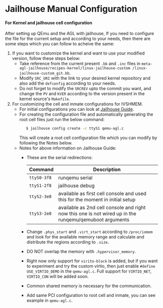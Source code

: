 # Jailhouse Manual Configuration

#### For Kernel and jailhouse cell configuration

After setting up QEmu and the AGL with jailhouse, If you need to configure the file for the current setup and according to your needs, then there are some steps which you can follow to acheive the same:

1) If you want to customize the kernel and want to use your modified version, follow these steps below:
    - Take reference from the current present `.bb` and `.inc` files in `meta-agl-jailhouse/recipes-kernel/linux-jailhouse-custom /linux-jailhouse-custom_git.bb`.
    - Modify `SRC_URI` with the link to your desired kernel repository and also add the `defconfig` according to your needs.
    - Do not forget to modify the `SRCREV` upto the commit you want, and change the `PV` and `KVER` according to the version present in the kernel source's `Makefile`.
2) For customizing the cell and inmate configurations for IVSHMEM.
    - For initial configurations you can look at [Jailhouse Guide](https://github.com/siemens/jailhouse/blob/master/Documentation/inter-cell-communication.md).
    - For creating the configuration file and automatically generating the root cell files just run the below command:
        ```sh
           $ jailhouse config create -c ttyS1 qemu-agl.c
        ```
        This will create a root cell configuration file which you can modify by following the Notes below.
    - Notes for above information on Jailhouse Guide:
        - These are the serial redirections:
            
            | Command | Description |
            | --- | --- |
            | `ttyS0-3f8` | runqemu serial |
            | `ttyS1-2f8` | jailhouse debug |
            | `ttyS2-3e8` | available as first cell console and used this for the moment in initial setup |
            | `ttyS3-2e8` | available as 2nd cell console and right now this one is not wired up in the runqemu/qemuboot arguments |
            
        - Change `.phys_start` and `.virt_start` according to `/proc/iomem` and look for the available memory range and calculate and distribute the regions according to `.size`.
        - DO NOT overlap the memory with `.hypervisor_memory`.
        - Right now only support for `virito-block` is added, but if you want to experiment and try the custom virtio, then just enable `#define USE_VIRTIO_DEMO` in the `qemu-agl.c`. Full support for `VIRTIO_NET`, `VIRTIO_CON` will be added soon.
        - Common shared memory is necessary for the communication.
        - Add same PCI configuration to root cell and inmate, you can see example in `qemu-agl.c`.

